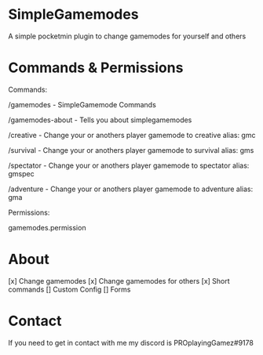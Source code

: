 # SimpleGamemodes
A simple pocketmin plugin to change gamemodes for yourself and others
# Commands & Permissions
Commands:

/gamemodes - SimpleGamemode Commands

/gamemodes-about - Tells you about simplegamemodes

/creative - Change your or anothers player gamemode to creative
alias: gmc

/survival - Change your or anothers player gamemode to survival
alias: gms

/spectator - Change your or anothers player gamemode to spectator
alias: gmspec

/adventure - Change your or anothers player gamemode to adventure
alias: gma

Permissions:

gamemodes.permission
# About
[x] Change gamemodes
[x] Change gamemodes for others
[x] Short commands
[] Custom Config
[] Forms
# Contact
If you need to get in contact with me my discord is PROplayingGamez#9178
